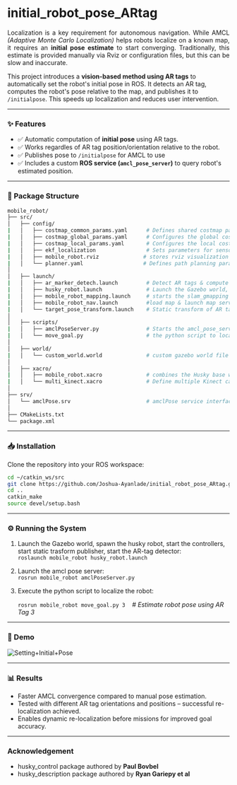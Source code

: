 # initial_robot_pose_ARtag

<p align="justify">
Localization is a key requirement for autonomous navigation. While AMCL <i>(Adaptive Monte Carlo Localization)</i> helps robots localize on a known map, it requires an <b>initial pose estimate</b> to start converging. Traditionally, this estimate is provided manually via Rviz or configuration files, but this can be slow and inaccurate.

This project introduces a <b>vision-based method using AR tags</b> to automatically set the robot's initial pose in ROS. It detects an AR tag, computes the robot's pose relative to the map, and publishes it to <code>/initialpose</code>. This speeds up localization and reduces user intervention.
</p>

---

### ✨ Features
- ✅ Automatic computation of **initial pose** using AR tags.
- ✅ Works regardles of AR tag position/orientation relative to the robot.
- ✅ Publishes pose to `/initialpose` for AMCL to use
- ✅ Includes a custom **ROS service (`amcl_pose_server`)** to query robot's estimated position.

---

### 📂 Package Structure
```bash
mobile_robot/
├── src/  
│   ├── config/         
|   │   ├── costmap_common_params.yaml      # Defines shared costmap parameters  
|   │   ├── costmap_global_params.yaml      # Configures the global costmap for long-term path planning
|   │   ├── costmap_local_params.yaml       # Configures the local costmap for real-time obstacle avoidance  
|   │   ├── ekf_localization                # Sets parameters for sensor fusion using an extended kalman filter
|   │   ├── mobile_robot.rviz              # stores rviz visualization settings for the robot and its environment
|   │   └── planner.yaml                   # Defines path planning parameters
│   
│   ├── launch/            
|   │   ├── ar_marker_detech.launch         # Detect AR tags & compute poses wrt base link  
|   │   ├── husky_robot.launch              # Launch the Gazebo world, spawn the husky robot, start the controllers, start static trasform publisher, start the AR-tag detector
|   │   ├── mobile_robot_mapping.launch     # starts the slam_gmapping node for SLAM  
|   │   ├── mobile_robot_nav.launch         #load map & launch map server, launch amcl and move_base
|   │   └── target_pose_transform.launch    # Static transform of AR tag frames (linear & rotational) 
│
│   ├── scripts/            
|   │   ├── amclPoseServer.py               # Starts the amcl_pose_server service, returns the robot's pose estimate
|   │   └── move_goal.py                    # the python script to localize the robot
│
│   ├── world/            
|   │   └── custom_world.world              # custom gazebo world file
│
│   ├── xacro/             
|   │   ├── mobile_robot.xacro              # combines the Husky base with a kinect camera mounted on it
|   │   └── multi_kinect.xacro              # Define multiple Kinect camera models  
│
├── srv/                                  
│   └── amclPose.srv                        # amclPose service interface
│
├── CMakeLists.txt                            
└── package.xml

```

---

### 📥 Installation
Clone the repository into your ROS workspace:
```bash
cd ~/catkin_ws/src
git clone https://github.com/Joshua-Ayanlade/initial_robot_pose_ARtag.git
cd ..
catkin_make
source devel/setup.bash
```

---
### ⚙️ Running the System
   
1. Launch the Gazebo world, spawn the husky robot, start the controllers, start static trasform publisher, start the AR-tag detector:  
   `roslaunch mobile_robot husky_robot.launch`

1. Launch the amcl pose server:  
   `rosrun mobile_robot amclPoseServer.py`

3. Execute the python script to localize the robot:
   
   `rosrun mobile_robot move_goal.py 3`&nbsp;&nbsp;&nbsp;&nbsp;# *Estimate robot pose using AR Tag 3* 

---
### 🎥 Demo
![Setting+Initial+Pose](https://github.com/user-attachments/assets/80a1af2f-8d2e-4e95-973e-8223f586e352)


---
### 📊 Results
- Faster AMCL convergence compared to manual pose estimation.
- Tested with different AR tag orientations and positions – successful re-localization achieved.
- Enables dynamic re-localization before missions for improved goal accuracy.
  
---
### Acknowledgement
- husky_control package authored by **Paul Bovbel**
- husky_description package authored by **Ryan Gariepy et al**
